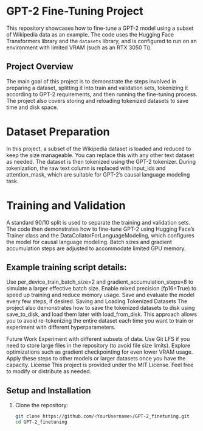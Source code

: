 # GPT-2 Fine-Tuning Project

This repository showcases how to fine-tune a GPT-2 model using a subset of Wikipedia data as an example. The code uses the Hugging Face Transformers library and the `datasets` library, and is configured to run on an environment with limited VRAM (such as an RTX 3050 Ti).

## Project Overview

The main goal of this project is to demonstrate the steps involved in preparing a dataset, splitting it into train and validation sets, tokenizing it according to GPT-2 requirements, and then running the fine-tuning process. The project also covers storing and reloading tokenized datasets to save time and disk space.

# Dataset Preparation
In this project, a subset of the Wikipedia dataset is loaded and reduced to keep the size manageable. You can replace this with any other text dataset as needed. The dataset is then tokenized using the GPT-2 tokenizer. During tokenization, the raw text column is replaced with input_ids and attention_mask, which are suitable for GPT-2’s causal language modeling task.

# Training and Validation
A standard 90/10 split is used to separate the training and validation sets. The code then demonstrates how to fine-tune GPT-2 using Hugging Face’s Trainer class and the DataCollatorForLanguageModeling, which configures the model for causal language modeling. Batch sizes and gradient accumulation steps are adjusted to accommodate limited GPU memory.

## Example training script details:

Use per_device_train_batch_size=2 and gradient_accumulation_steps=8 to simulate a larger effective batch size.
Enable mixed precision (fp16=True) to speed up training and reduce memory usage.
Save and evaluate the model every few steps, if desired.
Saving and Loading Tokenized Datasets
The project also demonstrates how to save the tokenized datasets to disk using save_to_disk, and load them later with load_from_disk. This approach allows you to avoid re-tokenizing the entire dataset each time you want to train or experiment with different hyperparameters.

Future Work
Experiment with different subsets of data.
Use Git LFS if you need to store large files in the repository (to avoid file size limits).
Explore optimizations such as gradient checkpointing for even lower VRAM usage.
Apply these steps to other models or larger datasets once you have the capacity.
License
This project is provided under the MIT License. Feel free to modify or distribute as needed.

## Setup and Installation

1. Clone the repository:
   ```bash
   git clone https://github.com/<YourUsername>/GPT-2_finetuning.git
   cd GPT-2_finetuning
